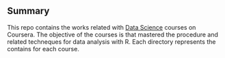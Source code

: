 ## Summary
This repo contains the works related with [Data Science](https://www.coursera.org/specializations/jhu-data-science) courses on Coursera. The objective of the courses is that mastered the procedure and related techneques for data analysis with R. Each directory represents the contains for each course.
